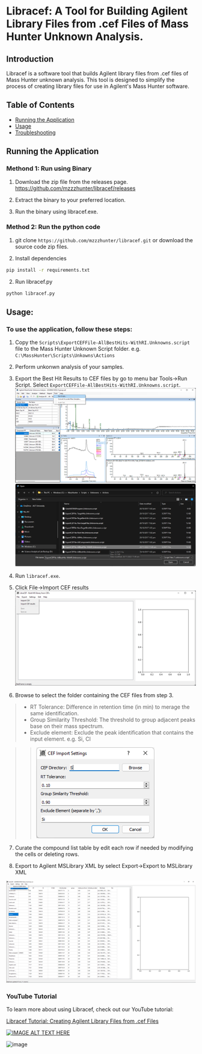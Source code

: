 # Libracef: A Tool for Building Agilent Library Files from .cef Files of Mass Hunter Unknown Analysis.

## Introduction
Libracef is a software tool that builds Agilent library files from .cef files of Mass Hunter unknown analysis. This tool is designed to simplify the process of creating library files for use in Agilent's Mass Hunter software.

## Table of Contents

* [Running the Application](#running-the-application)
* [Usage](#usage)
* [Troubleshooting](#troubleshooting)

## Running the Application

### Methond 1: Run using Binary
1. Download the zip file from the releases page. https://github.com/mzzzhunter/libracef/releases

2. Extract the binary to your preferred location.

3. Run the binary using libracef.exe.

### Method 2: Run the python code
1. git clone `https://github.com/mzzzhunter/libracef.git` or download the source code zip files.

1. Install dependencies
```bash
pip install -r requirements.txt 
```

2. Run libracef.py
```bash
python libracef.py
```
## Usage:

### To use the application, follow these steps:

1. Copy the `Scripts\ExportCEFFile-AllBestHits-WithRI.Unknowns.script` file to the Mass Hunter Unknown Script folder. e.g. `C:\MassHunter\Scripts\Unkowns\Actions`

2. Perform unkonwn analysis of your samples.

3. Export the Best Hit Results to CEF files by go to menu bar Tools->Run Script. Select `ExportCEFFile-AllBestHits-WithRI.Unknowns.script`.
![alt text](image-3.png)
![alt text](image-4.png)
4. Run `libracef.exe`. 

5. Click File->Import CEF results
![alt text](image.png)

6. Browse to select the folder containing the CEF files from step 3. 

>* RT Tolerance: Difference in retention time (in min) to merage the same identification.
>* Group Similarity Threshold: The threshold to group adjacent peaks base on their mass spectrum.
>* Exclude element: Exclude the peak identification that contains the input element. e.g. Si, Cl

>>![alt text](image-1.png)

7. Curate the compound list table by edit each row if needed by modifying the cells or deleting rows.

8. Export to Agilent MSLibrary XML by select Export->Export to MSLibrary XML

![alt text](image-2.png)


### YouTube Tutorial

To learn more about using Libracef, check out our YouTube tutorial:

[Libracef Tutorial: Creating Agilent Library Files from .cef Files](https://youtu.be/fzfVQkmO0Xo?si=tVZp5UxGu2W4Ki65)

[![IMAGE ALT TEXT HERE](https://img.youtube.com/vi/fzfVQkmO0Xo/0.jpg)](https://youtu.be/fzfVQkmO0Xo?si=tVZp5UxGu2W4Ki65)

![image](https://github.com/user-attachments/assets/ce7c0a5e-376b-45fb-9321-ac4f020b1f83)

